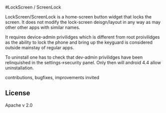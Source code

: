 

#LockScreen / ScreenLock

LockScreen/ScreenLock is a home-screen button widget that locks the screen. It does not modify the lock-screen deisgn/layout in any way as may other other apps with similar names. 

It requires device-admin privilidges which is different from root proivilidges as the ability to lock the phone and bring up the keyguard is considered outside mainstay of regular apps. 

To uninstall one has to check that dev-admin privilidges have been relinquished in the settings->security panel. Only then will android 4.4 allow uninstallation. 

contributions, bugfixes, improvements invited

## License
Apache v 2.0 
